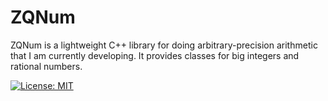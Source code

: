 # ZQNum

ZQNum is a lightweight C++ library for doing arbitrary-precision arithmetic that I am currently developing. It provides classes for big integers and rational numbers.

[![License: MIT](https://img.shields.io/badge/License-MIT-yellow.svg)](https://opensource.org/licenses/MIT)

